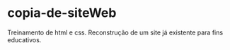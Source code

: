# copia-de-siteWeb
Treinamento de html e css. Reconstrução de um site já existente para fins educativos. 
